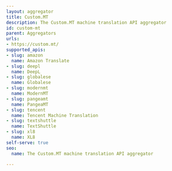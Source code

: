 ```yaml
---
layout: aggregator
title: Custom.MT
description: The Custom.MT machine translation API aggregator
id: custom-mt
parent: Aggregators
urls:
- https://custom.mt/
supported_apis:
- slug: amazon
  name: Amazon Translate
- slug: deepl
  name: DeepL
- slug: globalese
  name: Globalese
- slug: modernmt
  name: ModernMT
- slug: pangeamt
  name: PangeaMT
- slug: tencent
  name: Tencent Machine Translation
- slug: textshuttle
  name: TextShuttle
- slug: xl8
  name: XL8
self-serve: true
seo:
  name: The Custom.MT machine translation API aggregator

---
```


